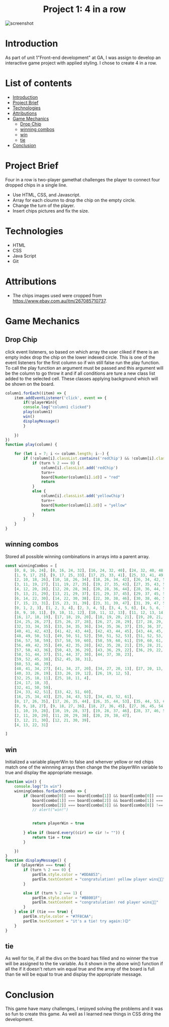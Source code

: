 <h1 align="center">Project 1: 4 in a row</h1>

![screenshot](https://media0.giphy.com/media/v1.Y2lkPTc5MGI3NjExdmN0MXIwNmo0OXhncDQzbzM5cjlkcnN4eWJwenMyYjl5NnZpODM2bSZlcD12MV9pbnRlcm5hbF9naWZfYnlfaWQmY3Q9Zw/hDxPg6vhjpaG2gxXYm/giphy.gif)

# Introduction 
As part of unit 1"Front-end development" at GA, I was assign to develop an interactive game project with applied styling. I chose to create 4 in a row.

# List of contents
* [Introduction](#Introduction)
* [Project Brief](#Project-Brief)
* [Technologies](#Technologies)
* [Attributions](#Attributions)
* [Game Mechanics](#Game-Mechanics)
   * [Drop Chip](#Drop-Chip)
   * [winning combos](#Winning-Combos)
   * [win](#win)
   * [tie](#tie)
* [Conclusion](#Conclusion)

# Project Brief
Four in a row is two-player gamethat challenges the player to connect four dropped chips in a single line.

* Use HTML, CSS, and Javascript.
* Array for each cloumn to drop the chip on the empty circle.
* Change the turn of the player.
* Insert chips pictures and fix the size.

#  Technologies
* HTML
* CSS
* Java Script
* Git

# Attributions
* The chips images used were cropped from https://www.ebay.com.au/itm/267085710737.

# Game Mechanics
## Drop Chip
click event listeners, so based on which array the user cliked if there is an empty index drop the chip on the lower indexed circle. This is one of the event listeners for the first column so if win still false run the play function. To call the play function an argument must be passed and this argument will be the column to go throw it and if all conditions are ture a new class list added to the selected cell. These classes applying background which will be shown on the board.
```javascript
column1.forEach((item) => {
    item.addEventListener('click', event => {
        if(!playerWin){
        console.log("column1 clicked")
        play(column1)
        win()
        displayMessage()
        }
       
    })
})
function play(column) {

    for (let i = 7; i <= column.length; i--) {
        if (!column[i].classList.contains('redChip') && !column[i].classList.contains('yellowChip')) {
            if (turn % 2 === 0) {
                column[i].classList.add('redChip')
                turn++
                board[Number(column[i].id)] = "red"
                return
            }
            else {
                column[i].classList.add('yellowChip')
                turn++
                board[Number(column[i].id)] = "yellow"
                return
            }
        }
    }
}
```

## winning combos
Stored all possible winning combinations in arrays into a parent array.
```javascript
const winningCombos = [
    [0, 8, 16, 24], [8, 16, 24, 32], [16, 24, 32, 40], [24, 32, 40, 48], [32, 40, 48, 56],
    [1, 9, 17, 25], [9, 17, 25, 33], [17, 25, 33, 41], [25, 33, 41, 49], [33, 41, 49, 57],
    [2, 10, 18, 26], [10, 18, 26, 34], [18, 26, 34, 42], [26, 34, 42, 50], [34, 42, 50, 58],
    [3, 11, 19, 27], [11, 19, 27, 35], [19, 27, 35, 43], [27, 35, 43, 51], [35, 43, 51, 59],
    [4, 12, 20, 28], [12, 20, 28, 36], [20, 28, 36, 44], [28, 36, 44, 52], [36, 44, 52, 60],
    [5, 13, 21, 29], [13, 21, 29, 37], [21, 29, 37, 45], [29, 37, 45, 53], [37, 45, 53, 61],
    [6, 14, 22, 30], [14, 22, 30, 38], [22, 30, 38, 46], [30, 38, 46, 54], [38, 46, 54, 62],
    [7, 15, 23, 31], [15, 23, 31, 39], [23, 31, 39, 47], [31, 39, 47, 55], [39, 47, 55, 63],
    [0, 1, 2, 3], [1, 2, 3, 4], [2, 3, 4, 5], [3, 4, 5, 6], [4, 5, 6, 7],
    [8, 9, 10, 11], [9, 10, 11, 12], [10, 11, 12, 13], [11, 12, 13, 14], [12, 13, 14, 15],
    [16, 17, 18, 19], [17, 18, 19, 20], [18, 19, 20, 21], [19, 20, 21, 22], [20, 21, 22, 23],
    [24, 25, 26, 27], [25, 26, 27, 28], [26, 27, 28, 29], [27, 28, 29, 30], [28, 29, 30, 31],
    [32, 33, 34, 35], [33, 34, 35, 36], [34, 35, 36, 37], [35, 36, 37, 38], [36, 37, 38, 39],
    [40, 41, 42, 43], [41, 42, 43, 44], [42, 43, 44, 45], [43, 44, 45, 46], [44, 45, 46, 47],
    [48, 49, 50, 51], [49, 50, 51, 52], [50, 51, 52, 53], [51, 52, 53, 54], [52, 53, 54, 55],
    [56, 57, 58, 59], [57, 58, 59, 60], [58, 59, 60, 61], [59, 60, 61, 62], [60, 61, 62, 63],
    [56, 49, 42, 35], [49, 42, 35, 28], [42, 35, 28, 21], [35, 28, 21, 14], [28, 21, 14, 7],
    [57, 50, 43, 36], [50, 43, 36, 29], [43, 36, 29, 22], [36, 29, 22, 15],
    [58, 51, 44, 37], [51, 44, 37, 30], [44, 37, 30, 23],
    [59, 52, 45, 38], [52, 45, 38, 31],
    [60, 53, 46, 39],
    [48, 41, 34, 27], [41, 34, 27, 20], [34, 27, 20, 13], [27, 20, 13, 6],
    [40, 33, 26, 19], [33, 26, 19, 12], [26, 19, 12, 5],
    [32, 25, 18, 11], [25, 18, 11, 4],
    [24, 17, 10, 3],
    [32, 41, 50, 59],
    [24, 33, 42, 51], [33, 42, 51, 60],
    [16, 25, 34, 43], [25, 34, 43, 52], [34, 43, 52, 61],
    [8, 17, 26, 35], [17, 26, 35, 44], [26, 35, 44, 53], [35, 44, 53, 62],
    [0, 9, 18, 27], [9, 18, 27, 36], [18, 27, 36, 45], [27, 36, 45, 54], [36, 45, 54, 63],
    [1, 10, 19, 28], [10, 19, 28, 37], [19, 28, 37, 46], [28, 37, 46, 55],
    [2, 11, 20, 29], [11, 20, 29, 38], [20, 29, 38, 47],
    [3, 12, 21, 30], [12, 21, 30, 39],
    [4, 13, 22, 31]

]
```
## win
Initialized a variable playerWin to false and whenver yellow or red chips match one of the winnning arrays then change the the playerWin variable to true and display the appropriate message.
```javascript
function win() {
    console.log("In win")
    winningCombos.forEach(combo => {
        if (board[combo[0]] === board[combo[1]] && board[combo[0]] === board[combo[2]] && board[combo[0]] === board[combo[3]] &&
            board[combo[1]] === board[combo[2]] && board[combo[1]] === board[combo[3]] &&
            board[combo[2]] === board[combo[3]] && board[combo[0]] !== '' && board[combo[1]] !== '' && board[combo[2]] !== '' && board[combo[3]] !== '') {
            // alert("win!")


            return playerWin = true
            
        } else if (board.every((cir) => cir != "")) {
            return tie = true
        }

    })
}
function displayMessage() {
    if (playerWin === true) {
        if (turn % 2 === 0) {
            parElm.style.color = "#DDA853";
            parElm.textContent = "congratulation! yellow player wins🥳👏"
        }

        else if (turn % 2 === 1) {
            parElm.style.color = "#B8001F";
            parElm.textContent = "congratulation! red player wins🥳👏"
        }
    } else if (tie === true) {
        parElm.style.color = "#7F8CAA";
        parElm.textContent = "it's a tie! try again:)😊"
    }
}

```
## tie
As well for tie, if all the divs on the board has filled and no winner the true will be assigned to the tie variable. As it shown in the above win() function if all the if it doesn't return win equal true and the array of the board is full than tie will be equal to true and display the appropriate message.

# Conclusion
This game have many challenges, I enjoyed solving the problems and it was so fun to create this game. As well as I learned new things in CSS dring the development.
